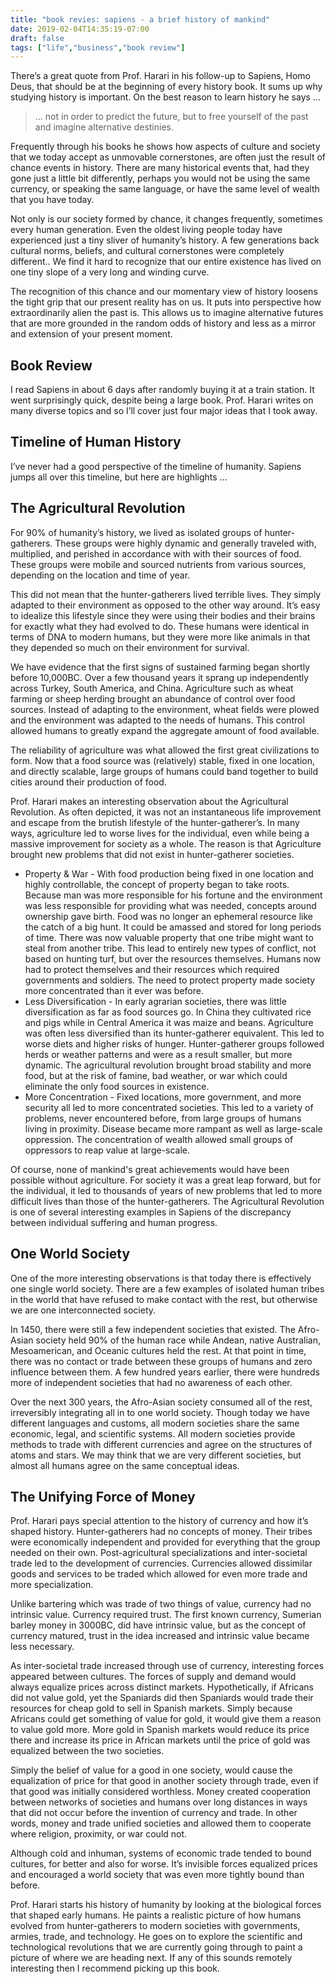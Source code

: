 ```yaml
---
title: "book revies: sapiens - a brief history of mankind"
date: 2019-02-04T14:35:19-07:00
draft: false
tags: ["life","business","book review"]
---
```





There’s a great quote from Prof. Harari in his follow-up to Sapiens, Homo Deus, that should be at the beginning of every history book. It sums up why studying history is important. On the best reason to learn history he says ...

>… not in order to predict the future, but to free yourself of the past and imagine alternative destinies.

Frequently through his books he shows how aspects of culture and society that we today accept as unmovable cornerstones, are often just the result of chance events in history. There are many historical events that, had they gone just a little bit differently, perhaps you would not be using the same currency, or speaking the same language, or have the same level of wealth that you have today. 

Not only is our society formed by chance, it changes frequently, sometimes every human generation. Even the oldest living people today have experienced just a tiny sliver of humanity’s history. A few generations back cultural norms, beliefs, and cultural cornerstones were completely different.. We find it hard to recognize that our entire existence has lived on one tiny slope of a very long and winding curve. 

The recognition of this chance and our momentary view of history loosens the tight grip that our present reality has on us. It puts into perspective how extraordinarily alien the past is. This allows us to imagine alternative futures that are more grounded in the random odds of history and less as a mirror and extension of your present moment.

## Book Review
I read Sapiens in about 6 days after randomly buying it at a train station. It went surprisingly quick, despite being a large book. Prof. Harari writes on many diverse topics and so I’ll cover just four major ideas that I took away.

## Timeline of Human History
I’ve never had a good perspective of the timeline of humanity. Sapiens jumps all over this timeline, but here are highlights …



## The Agricultural Revolution
For 90% of humanity’s history, we lived as isolated groups of hunter-gatherers. These groups were highly dynamic and generally traveled with, multiplied, and perished in accordance with with their sources of food. These groups were mobile and sourced nutrients from various sources, depending on the location and time of year. 

This did not mean that the hunter-gatherers lived terrible lives. They simply adapted to their environment as opposed to the other way around. It’s easy to idealize this lifestyle since they were using their bodies and their brains for exactly what they had evolved to do. These humans were identical in terms of DNA to modern humans, but they were more like animals in that they depended so much on their environment for survival.

We have evidence that the first signs of sustained farming began shortly before 10,000BC. Over a few thousand years it sprang up independently across Turkey, South America, and China. Agriculture such as wheat farming or sheep herding brought an abundance of control over food sources. Instead of adapting to the environment, wheat fields were plowed and the environment was adapted to the needs of humans. This control allowed humans to greatly expand the aggregate amount of food available. 

The reliability of agriculture was what allowed the first great civilizations to form. Now that a food source was (relatively) stable, fixed in one location, and directly scalable, large groups of humans could band together to build cities around their production of food.

Prof. Harari makes an interesting observation about the Agricultural Revolution. As often depicted, it was not an instantaneous life improvement and escape from the brutish lifestyle of the hunter-gatherer’s. In many ways, agriculture led to worse lives for the individual, even while being a massive improvement for society as a whole. The reason is that Agriculture brought new problems that did not exist in hunter-gatherer societies.

- Property & War - With food production being fixed in one location and highly controllable, the concept of property began to take roots. Because man was more responsible for his fortune and the environment was less responsible for providing what was needed, concepts around ownership gave birth. Food was no longer an ephemeral resource like the catch of a big hunt. It could be amassed and stored for long periods of time. There was now valuable property that one tribe might want to steal from another tribe. This lead to entirely new types of conflict, not based on hunting turf, but over the resources themselves. Humans now had to protect themselves and their resources which required governments and soldiers. The need to protect property made society more concentrated than it ever was before.
- Less Diversification - In early agrarian societies, there was little diversification as far as food sources go. In China they cultivated rice and pigs while in Central America it was maize and beans. Agriculture was often less diversified than its hunter-gatherer equivalent. This led to worse diets and higher risks of hunger. Hunter-gatherer groups followed herds or weather patterns and were as a result smaller, but more dynamic. The agricultural revolution brought broad stability and more food, but at the risk of famine, bad weather, or war which could eliminate the only food sources in existence.
- More Concentration - Fixed locations, more government, and more security all led to more concentrated societies. This led to a variety of problems, never encountered before, from large groups of humans living in proximity. Disease became more rampant as well as large-scale oppression. The concentration of wealth allowed small groups of oppressors to reap value at large-scale.

Of course, none of mankind's great achievements would have been possible without agriculture. For society it was a great leap forward, but for the individual, it led to thousands of years of new problems that led to more difficult lives than those of the hunter-gatherers. The Agricultural Revolution is one of several interesting examples in Sapiens of the discrepancy between individual suffering and human progress.


## One World Society
One of the more interesting observations is that today there is effectively one single world society. There are a few examples of isolated human tribes in the world that have refused to make contact with the rest, but otherwise we are one interconnected society. 

In 1450, there were still a few independent societies that existed. The Afro-Asian society held 90% of the human race while Andean, native Australian, Mesoamerican, and Oceanic cultures held the rest. At that point in time, there was no contact or trade between these groups of humans and zero influence between them. A few hundred years earlier, there were hundreds more of independent societies that had no awareness of each other. 

Over the next 300 years, the Afro-Asian society consumed all of the rest, irreversibly integrating all in to one world society. Though today we have different languages and customs, all modern societies share the same economic, legal, and scientific systems. All modern societies provide methods to trade with different currencies and agree on the structures of atoms and stars. We may think that we are very different societies, but almost all humans agree on the same conceptual ideas. 

## The Unifying Force of Money
Prof. Harari pays special attention to the history of currency and how it’s shaped history. Hunter-gatherers had no concepts of money. Their tribes were economically independent and provided for everything that the group needed on their own. Post-agricultural specializations and inter-societal trade led to the development of currencies. Currencies allowed dissimilar goods and services to be traded which allowed for even more trade and more specialization. 

Unlike bartering which was trade of two things of value, currency had no intrinsic value. Currency required trust. The first known currency, Sumerian barley money in 3000BC, did have intrinsic value, but as the concept of currency matured, trust in the idea increased and intrinsic value became less necessary.

As inter-societal trade increased through use of currency, interesting forces appeared between cultures. The forces of supply and demand would always equalize prices across distinct markets. Hypothetically, if Africans did not value gold, yet the Spaniards did then Spaniards would trade their resources for cheap gold to sell in Spanish markets. Simply because Africans could get something of value for gold, it would give them a reason to value gold more. More gold in Spanish markets would reduce its price there and increase its price in African markets until the price of gold was equalized between the two societies.

Simply the belief of value for a good in one society, would cause the equalization of price for that good in another society through trade, even if that good was initially considered worthless. Money created cooperation between networks of societies and humans over long distances in ways that did not occur before the invention of currency and trade. In other words, money and trade unified societies and allowed them to cooperate where religion, proximity, or war could not. 

Although cold and inhuman, systems of economic trade tended to bound cultures, for better and also for worse. It’s invisible forces equalized prices and encouraged a world society that was even more tightly bound than before.


Prof. Harari starts his history of humanity by looking at the biological forces that shaped early humans. He paints a realistic picture of how humans evolved from hunter-gatherers to modern societies with governments, armies, trade, and technology. He goes on to explore the scientific and technological revolutions that we are currently going through to paint a picture of where we are heading next. If any of this sounds remotely interesting then I recommend picking up this book.
